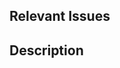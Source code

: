 ## Relevant Issues
<!--
We highly recommend linking to an issue that has been approved by a maintainer, or making one yourself before opening a PR.
This is important, as a topic that is not approved by a maintainer may not be added.
-->

<!-- Link the issue by typing: "Closes #<number>" (Closes #0 to close issue 0 for example). -->



## Description
<!-- Describe what this change is, and why it was made. -->
